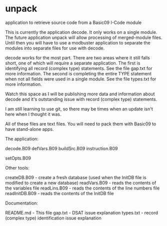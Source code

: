 # unpack
 application to retrieve source code from a Basic09 I-Code module

This is currently the application decode. It only works on a single module. The future application unpack will allow processing of merged-module files. Until then you will have to use a modbuster application to separate the modules into separate files for use with decode.

decode works for the most part. There are two areas where it still falls short, one of which will require a separate application. The first is identifying all record (complex type) statements. See the file gap.txt for more information. The second is completing the entire TYPE statement when not all fields were used in a single module. See the file types.txt for more information.

Watch this space as I will be publishing more data and information about decode and it's outstanding issue with record (complex type) statements.

I am still learning to use git, so there may be times when an update isn't here when I thought it was.

All of these files are text files. You will need to pack them with Basic09 to have stand-alone apps.

The application:

decode.B09
defVars.B09
buildSrc.B09
instruction.B09

setOpts.B09

Other tools:

createDB.B09 - create a fresh database (used when the InitDB file is modified to create a new database)
readVars.B09 - reads the contents of the variables file
readLins.B09 - reads the contents of the line numbers file
readInitDB.B09 - reads the contents of the InitDB file

Documentation:

README.md - This file
gap.txt - DSAT issue explanation
types.txt - record (complex type) identification issue explanation
